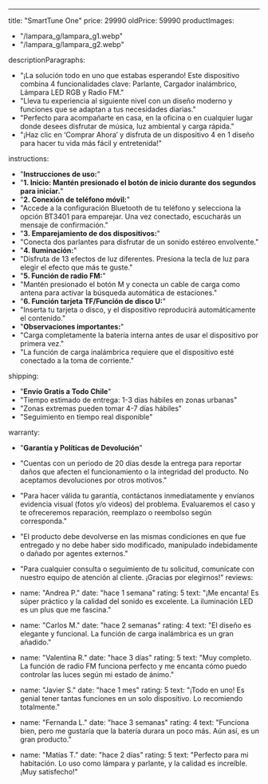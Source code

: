 ---
title: "SmartTune One"
price: 29990
oldPrice: 59990
productImages:
  - "/lampara_g/lampara_g1.webp"
  - "/lampara_g/lampara_g2.webp"

descriptionParagraphs:
  - "¡La solución todo en uno que estabas esperando! Este dispositivo combina 4 funcionalidades clave: Parlante, Cargador inalámbrico, Lámpara LED RGB y Radio FM."
  - "Lleva tu experiencia al siguiente nivel con un diseño moderno y funciones que se adaptan a tus necesidades diarias."
  - "Perfecto para acompañarte en casa, en la oficina o en cualquier lugar donde desees disfrutar de música, luz ambiental y carga rápida."
  - "¡Haz clic en ‘Comprar Ahora’ y disfruta de un dispositivo 4 en 1 diseño para hacer tu vida más fácil y entretenida!"

instructions:
  - "**Instrucciones de uso:**"
  - "**1. Inicio: Mantén presionado el botón de inicio durante dos segundos para iniciar.**"
  - "**2. Conexión de teléfono móvil:**"
  - "Accede a la configuración Bluetooth de tu teléfono y selecciona la opción BT3401 para emparejar. Una vez conectado, escucharás un mensaje de confirmación."
  - "**3. Emparejamiento de dos dispositivos:**"
  - "Conecta dos parlantes para disfrutar de un sonido estéreo envolvente."
  - "**4. Iluminación:**"
  - "Disfruta de 13 efectos de luz diferentes. Presiona la tecla de luz para elegir el efecto que más te guste."
  - "**5. Función de radio FM:**"
  - "Mantén presionado el botón M y conecta un cable de carga como antena para activar la búsqueda automática de estaciones."
  - "**6. Función tarjeta TF/Función de disco U:**"
  - "Inserta tu tarjeta o disco, y el dispositivo reproducirá automáticamente el contenido."
  - "**Observaciones importantes:**"
  - "Carga completamente la batería interna antes de usar el dispositivo por primera vez."
  - "La función de carga inalámbrica requiere que el dispositivo esté conectado a la toma de corriente."

shipping:
  - "**Envío Gratis a Todo Chile**"
  - "Tiempo estimado de entrega: 1-3 días hábiles en zonas urbanas"
  - "Zonas extremas pueden tomar 4-7 días hábiles"
  - "Seguimiento en tiempo real disponible"

warranty:
  - "**Garantía y Políticas de Devolución**"
  - "Cuentas con un periodo de 20 días desde la entrega para reportar daños que afecten el funcionamiento o la integridad del producto. No aceptamos devoluciones por otros motivos."
  - "Para hacer válida tu garantía, contáctanos inmediatamente y envíanos evidencia visual (fotos y/o videos) del problema. Evaluaremos el caso y te ofreceremos reparación, reemplazo o reembolso según corresponda."
  - "El producto debe devolverse en las mismas condiciones en que fue entregado y no debe haber sido modificado, manipulado indebidamente o dañado por agentes externos."
  - "Para cualquier consulta o seguimiento de tu solicitud, comunícate con nuestro equipo de atención al cliente. ¡Gracias por elegirnos!"
reviews:
  - name: "Andrea P."
    date: "hace 1 semana"
    rating: 5
    text: "¡Me encanta! Es súper práctico y la calidad del sonido es excelente. La iluminación LED es un plus que me fascina."

  - name: "Carlos M."
    date: "hace 2 semanas"
    rating: 4
    text: "El diseño es elegante y funcional. La función de carga inalámbrica es un gran añadido."

  - name: "Valentina R."
    date: "hace 3 días"
    rating: 5
    text: "Muy completo. La función de radio FM funciona perfecto y me encanta cómo puedo controlar las luces según mi estado de ánimo."

  - name: "Javier S."
    date: "hace 1 mes"
    rating: 5
    text: "¡Todo en uno! Es genial tener tantas funciones en un solo dispositivo. Lo recomiendo totalmente."

  - name: "Fernanda L."
    date: "hace 3 semanas"
    rating: 4
    text: "Funciona bien, pero me gustaría que la batería durara un poco más. Aún así, es un gran producto."

  - name: "Matías T."
    date: "hace 2 días"
    rating: 5
    text: "Perfecto para mi habitación. Lo uso como lámpara y parlante, y la calidad es increíble. ¡Muy satisfecho!"
